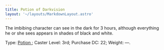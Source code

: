 ```yaml
---
title: Potion of Darkvision
layout: '~/layouts/MarkdownLayout.astro'
---
```

The imbibing character can see in the dark for 3 hours, although everything he
or she sees appears in shades of black and white.

Type: [ Potion ](/modern.d20.srd/fx.items/potions) ; Caster Level: 3rd;
Purchase DC: 22; Weight: —.

